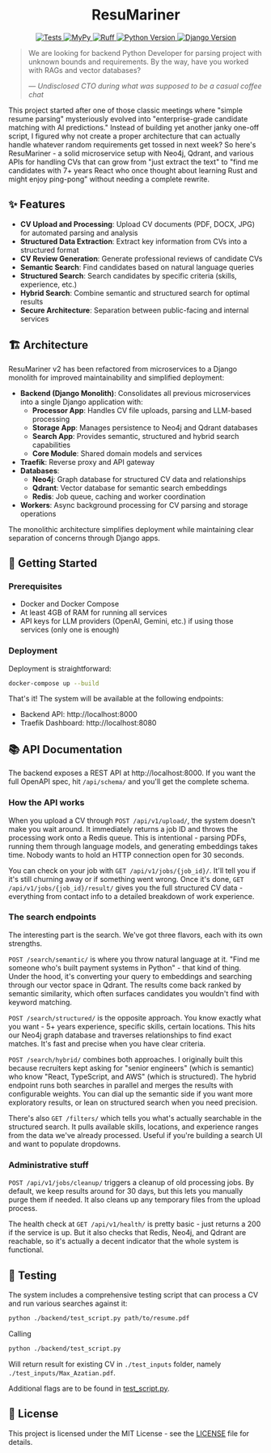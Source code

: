 <h1 align="center">ResuMariner</h1>
<p align="center">
  <a href="https://github.com/HardMax71/ResuMariner/actions/workflows/tests.yml">
    <img src="https://github.com/HardMax71/ResuMariner/actions/workflows/tests.yml/badge.svg" alt="Tests" />
  </a>
  <a href="https://github.com/HardMax71/ResuMariner/actions/workflows/mypy.yml">
    <img src="https://github.com/HardMax71/ResuMariner/actions/workflows/mypy.yml/badge.svg" alt="MyPy" />
  </a>
  <a href="https://github.com/HardMax71/ResuMariner/actions/workflows/ruff.yml">
    <img src="https://github.com/HardMax71/ResuMariner/actions/workflows/ruff.yml/badge.svg" alt="Ruff" />
  </a>
  <a href="https://www.python.org/">
    <img src="https://img.shields.io/badge/python-3.12-blue" alt="Python Version" />
  </a>
  <a href="https://github.com/HardMax71/ResuMariner">
    <img src="https://img.shields.io/badge/django-5.1-green" alt="Django Version" />
  </a>
</p>


> We are looking for backend Python Developer for parsing project with unknown bounds and requirements. By the way, have you worked with RAGs and vector databases?
> 
> — *Undisclosed CTO during what was supposed to be a casual coffee chat*

This project started after one of those classic meetings where "simple resume parsing" mysteriously evolved into "enterprise-grade candidate matching with AI predictions." Instead of building yet another janky one-off script, I figured why not create a proper architecture that can actually handle whatever random requirements get tossed in next week? So here's ResuMariner - a solid microservice setup with Neo4j, Qdrant, and various APIs for handling CVs that can grow from "just extract the text" to "find me candidates with 7+ years React who once thought about learning Rust and might enjoy ping-pong" without needing a complete rewrite.
## ✨ Features

- **CV Upload and Processing**: Upload CV documents (PDF, DOCX, JPG) for automated parsing and analysis
- **Structured Data Extraction**: Extract key information from CVs into a structured format
- **CV Review Generation**: Generate professional reviews of candidate CVs
- **Semantic Search**: Find candidates based on natural language queries
- **Structured Search**: Search candidates by specific criteria (skills, experience, etc.)
- **Hybrid Search**: Combine semantic and structured search for optimal results
- **Secure Architecture**: Separation between public-facing and internal services

## 🏗️ Architecture

ResuMariner v2 has been refactored from microservices to a Django monolith for improved maintainability and simplified deployment:

- **Backend (Django Monolith)**: Consolidates all previous microservices into a single Django application with:
  - **Processor App**: Handles CV file uploads, parsing and LLM-based processing
  - **Storage App**: Manages persistence to Neo4j and Qdrant databases
  - **Search App**: Provides semantic, structured and hybrid search capabilities
  - **Core Module**: Shared domain models and services
- **Traefik**: Reverse proxy and API gateway
- **Databases**:
  - **Neo4j**: Graph database for structured CV data and relationships
  - **Qdrant**: Vector database for semantic search embeddings
  - **Redis**: Job queue, caching and worker coordination
- **Workers**: Async background processing for CV parsing and storage operations

The monolithic architecture simplifies deployment while maintaining clear separation of concerns through Django apps.

## 🚀 Getting Started

### Prerequisites

- Docker and Docker Compose
- At least 4GB of RAM for running all services
- API keys for LLM providers (OpenAI, Gemini, etc.) if using those services (only one is enough)

### Deployment

Deployment is straightforward:
```bash
docker-compose up --build
```

That's it! The system will be available at the following endpoints:

- Backend API: http://localhost:8000
- Traefik Dashboard: http://localhost:8080

## 📚 API Documentation

The backend exposes a REST API at http://localhost:8000. If you want the full OpenAPI spec, hit `/api/schema/` and you'll get the complete schema.

### How the API works

When you upload a CV through `POST /api/v1/upload/`, the system doesn't make you wait around. It immediately returns a job ID and throws the processing work onto a Redis queue. This is intentional - parsing PDFs, running them through language models, and generating embeddings takes time. Nobody wants to hold an HTTP connection open for 30 seconds.

You can check on your job with `GET /api/v1/jobs/{job_id}/`. It'll tell you if it's still churning away or if something went wrong. Once it's done, `GET /api/v1/jobs/{job_id}/result/` gives you the full structured CV data - everything from contact info to a detailed breakdown of work experience.

### The search endpoints

The interesting part is the search. We've got three flavors, each with its own strengths.

`POST /search/semantic/` is where you throw natural language at it. "Find me someone who's built payment systems in Python" - that kind of thing. Under the hood, it's converting your query to embeddings and searching through our vector space in Qdrant. The results come back ranked by semantic similarity, which often surfaces candidates you wouldn't find with keyword matching.

`POST /search/structured/` is the opposite approach. You know exactly what you want - 5+ years experience, specific skills, certain locations. This hits our Neo4j graph database and traverses relationships to find exact matches. It's fast and precise when you have clear criteria.

`POST /search/hybrid/` combines both approaches. I originally built this because recruiters kept asking for "senior engineers" (which is semantic) who know "React, TypeScript, and AWS" (which is structured). The hybrid endpoint runs both searches in parallel and merges the results with configurable weights. You can dial up the semantic side if you want more exploratory results, or lean on structured search when you need precision.

There's also `GET /filters/` which tells you what's actually searchable in the structured search. It pulls available skills, locations, and experience ranges from the data we've already processed. Useful if you're building a search UI and want to populate dropdowns.

### Administrative stuff

`POST /api/v1/jobs/cleanup/` triggers a cleanup of old processing jobs. By default, we keep results around for 30 days, but this lets you manually purge them if needed. It also cleans up any temporary files from the upload process.

The health check at `GET /api/v1/health/` is pretty basic - just returns a 200 if the service is up. But it also checks that Redis, Neo4j, and Qdrant are reachable, so it's actually a decent indicator that the whole system is functional.

## 🧪 Testing

The system includes a comprehensive testing script that can process a CV and run various searches against it:

```bash 
python ./backend/test_script.py path/to/resume.pdf
```

Calling 

```bash 
python ./backend/test_script.py 
```

Will return result for existing CV in `./test_inputs` folder, namely `./test_inputs/Max_Azatian.pdf`.

Additional flags are to be found in [test_script.py](backend/test_script.py).

## 📖 License

This project is licensed under the MIT License - see the [LICENSE](LICENSE) file for details.
